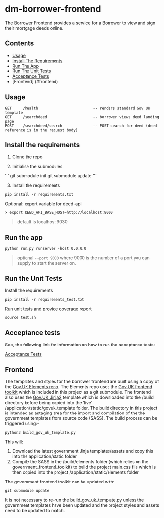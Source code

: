 # dm-borrower-frontend

The Borrower Frontend provides a service for a Borrower to view and sign their
mortgage deeds online.

## Contents
- [Usage](#usage)
- [Install The Requirements](#install-the-requirements)
- [Run The App](#run-the-app)
- [Run The Unit Tests](#run-the-unit-tests)
- [Acceptance Tests](#acceptance-tests)
- [Frontend] (#frontend)

## Usage
```
GET     /health                         -- renders standard Gov UK template
GET     /searchdeed                     -- borrower views deed landing page
POST    /searchdeed/search              -- POST search for deed (deed reference is in the request body)
```

## Install the requirements

1. Clone the repo

2. Initialise the submodules

'''
git submodule init
git submodule update
'''

3. Install the requirements
```
pip install -r requirements.txt
```

Optional: export variable for deed-api
```
> export DEED_API_BASE_HOST=http://localhost:8000
```

> default is localhost:9030


## Run the app
```
python run.py runserver -host 0.0.0.0
```
> optional ```--port 9000``` where 9000 is the number of a port you can supply to start the server on.


## Run the Unit Tests

Install the requirements
```
pip install -r requirements_test.txt
```

Run unit tests and provide coverage report

```
source test.sh
```

## Acceptance tests

See, the following link for information on how to run the acceptance tests:-

[Acceptance Tests](https://github.com/LandRegistry/dm-acceptance-tests)

## Frontend

The templates and styles for the borrower frontend are built using a copy of the 
[Gov.UK Elements repo](https://github.com/alphagov/govuk_elements). 
The Elements repo uses the [Gov.UK frontend toolkit](https://github.com/alphagov/govuk_frontend_toolkit) which is 
included in this project as a git submodule. The frontend also uses 
the [Gov.UK Jinja2](https://github.com/alphagov/govuk_template) template which 
is downloaded into the /build directory before being copied into the 'live' /application/static/govuk_template folder.
The build directory in this project is intended as astaging area for the import and compilation of the the 
government templates from source code (SASS). The build process can be triggered using:-

```
python3 build_gov_uk_template.py
```

This will:

1. Download the latest government Jinja templates/assets and copy this into the application/static folder
2. Compile the SASS in the /build/elements folder (which relies on the government_frontend_toolkit) to build the
 project main.css file which is then copied into the project /application/static/elements folder

The government frontend toolkit can be updated with:
````
git submodule update
````

It is not necessary to re-run the build_gov_uk_template.py unless the government templates have been updated and the
project styles and assets need to be updated to match.
